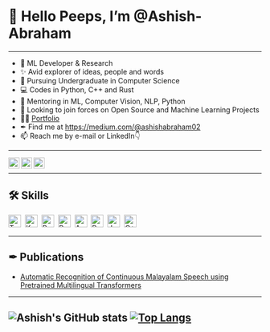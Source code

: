 # 👋 Hello Peeps, I’m @Ashish-Abraham
----------------------------------------------------------------------------------------------------------------------------------------------------------------------------
- 💪 ML Developer & Research
- ✨ Avid explorer of ideas, people and words
- 🌱 Pursuing Undergraduate in Computer Science
- 💻 Codes in Python, C++ and Rust
- 💖 Mentoring in ML, Computer Vision, NLP, Python
- 🤝 Looking to join forces on Open Source and Machine Learning Projects
- 👨‍💻 [Portfolio](https://ashish-abraham.github.io/)
- ✒ Find me at https://medium.com/@ashishabraham02
- 📫 Reach me by e-mail or LinkedIn👇 <br />
----------------------------------------------------------------------------------------------------------------------------------------------------------------------------------
<p align="left"><a href="https://www.linkedin.com/in/ashish-abraham-811a23201/" target="blank"><img align="left" src="https://github.com/xtenzQ/xtenzQ/blob/backup/icons/linkedin.svg" alt="xtenzq" width="22px" /></a>
<a href="https://twitter.com/ashishabraham02" target="blank"><img align="left" src="https://github.com/xtenzQ/xtenzQ/blob/backup/icons/twitter.svg" alt="xtenzq" width="22px" /></a>
<a href="https://instagram.com/_ashish_abraham22" target="blank"><img align="left" src="https://github.com/xtenzQ/xtenzQ/blob/backup/icons/instagram.svg" alt="xtenzq" width="22px" /></a></p> <br />


---------------------------------------------------------------------------------------------------------------------------------------------------------------------------
## 🛠 Skills

<img src="https://img.shields.io/badge/TensorFlow-%23FF6F00.svg?style=for-the-badge&logo=TensorFlow&logoColor=white" alt="TensorFlow logo" title="TensorFlow" height="25" />&nbsp;
<img src="https://img.shields.io/badge/Keras-%23D00000.svg?style=for-the-badge&logo=Keras&logoColor=white" alt="Keras logo" title="Keras" height="25" />&nbsp;
<img src="https://img.shields.io/badge/PyTorch-%23EE4C2C.svg?style=for-the-badge&logo=PyTorch&logoColor=white" alt="Pytorch logo" title="PyTorch" height="25" />&nbsp;
<img src="https://img.shields.io/badge/python-3670A0?style=for-the-badge&logo=python&logoColor=ffdd54" alt="Python logo" title="Python" height="25" />&nbsp;
<img src="https://img.shields.io/badge/AWS-%23FF9900.svg?style=for-the-badge&logo=amazon-aws&logoColor=white" alt="AWS logo" title="" height="25" />&nbsp;
<img src="https://img.shields.io/badge/postgres-%23316192.svg?style=for-the-badge&logo=postgresql&logoColor=white" alt="Postgres" tite="" height="25" />&nbsp;
<img src="https://img.shields.io/badge/java-%23ED8B00.svg?style=for-the-badge&logo=openjdk&logoColor=white)" alt="Java" tite="" height="25" />&nbsp;
<img src="https://img.shields.io/badge/c++-%2300599C.svg?style=for-the-badge&logo=c%2B%2B&logoColor=white" alt="C++" title="" height="25" />&nbsp;

-----------------------------------------------------------------------------------------------------------------------------------------------------------------------------------

## ✒ Publications
- [Automatic Recognition of Continuous Malayalam Speech using Pretrained Multilingual Transformers](https://ieeexplore.ieee.org/document/10100598/authors#authors)

--------------------------------------------------------------------------------------------------------------------------------------------------------------------------

![Ashish's GitHub stats](https://github-readme-stats.vercel.app/api?username=Ashish-Abraham&show_icons=true&theme=radical)
[![Top Langs](https://github-readme-stats.vercel.app/api/top-langs/?username=Ashish-Abraham&layout=compact&theme=radical)](https://github.com/Ashish-Abraham/github-readme-stats)
----------------------------------------------------------------------------------------------------------------------------------------------------------------------------


<!---
Ashish-Abraham/Ashish-Abraham is a ✨ special ✨ repository because its `README.md` (this file) appears on your GitHub profile.
You can click the Preview link to take a look at your changes.
--->
